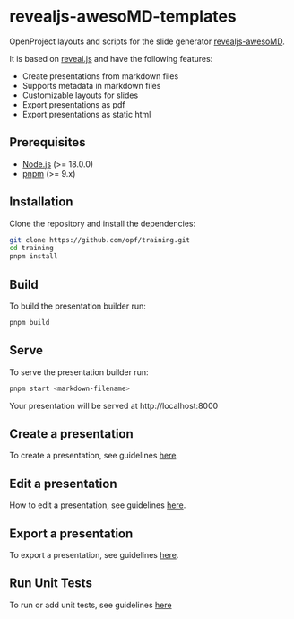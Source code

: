 # revealjs-awesoMD-templates
OpenProject layouts and scripts for the slide generator [revealjs-awesoMD](https://github.com/opf/revealjs-awesoMD).

It is based on [reveal.js](https://revealjs.com/) and have the following features:

- Create presentations from markdown files
- Supports metadata in markdown files
- Customizable layouts for slides
- Export presentations as pdf
- Export presentations as static html

## Prerequisites

- [Node.js](https://nodejs.org/en/) (>= 18.0.0)
- [pnpm](https://pnpm.io/) (>= 9.x)

## Installation

Clone the repository and install the dependencies:

```bash
git clone https://github.com/opf/training.git
cd training
pnpm install
```

## Build

To build the presentation builder run:

```bash
pnpm build
```

## Serve

To serve the presentation builder run:

```bash
pnpm start <markdown-filename>
```

Your presentation will be served at http://localhost:8000

## Create a presentation

To create a presentation, see guidelines [here](docs/add-presentation.md).

## Edit a presentation

How to edit a presentation, see guidelines [here](docs/presentation-structure.md).

## Export a presentation

To export a presentation, see guidelines [here](docs/export-presentation.md).

## Run Unit Tests

To run or add unit tests, see guidelines [here](docs/run-tests.md)

